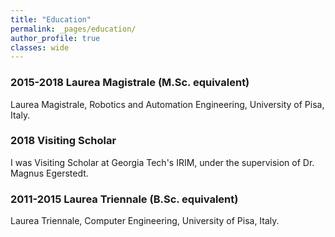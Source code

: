 ```yaml
---
title: "Education"
permalink: _pages/education/
author_profile: true
classes: wide
---
```


### 2015-2018 Laurea Magistrale (M.Sc. equivalent)

Laurea Magistrale, Robotics and Automation Engineering, University of Pisa, Italy. 

### 2018 Visiting Scholar

I was Visiting Scholar at Georgia Tech's IRIM, under the supervision of Dr. Magnus Egerstedt. 

### 2011-2015 Laurea Triennale (B.Sc. equivalent)

Laurea Triennale, Computer Engineering, University of Pisa, Italy. 
